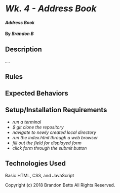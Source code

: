 # _Wk. 4 - Address Book_

#### _Address Book_

#### By _**Brandon B**_

## Description

_...._

## Rules

## Expected Behaviors

## Setup/Installation Requirements

* _run a terminal_
* _$ git clone the repository_
* _navigate to newly created local directory_
* _run the index.html through a web browser_
* _fill out the field for displayed form_
* _click form through the submit button_

## Technologies Used

Basic HTML, CSS, and JavaScript

Copyright (c) 2018 Brandon Betts All Rights Reserved.
